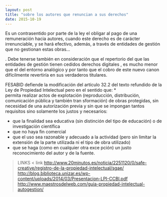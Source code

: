```yaml
---
layout: post
title: "sobre los autores que renuncian a sus derechos"
date: 2015-10-19
---
```


Es un contrasentido por parte de la ley el obligar al pago de una
remuneración hacia autores, cuando este derecho es de carácter irrenunciable,
 y se hará efectivo, además, a través
de entidades de gestión que no gestionan estas obras...

. Debe tenerse también en consideración que el repertorio del que las entidades de gestión tienen
cedidos derechos digitales , es mucho menor que el del entorno analógico y por
tanto que el cobro de este nuevo canon difícilmente revertiría en sus verdaderos
titulares.


FESABID defiende la modificación del artículo 32.2
 del texto refundido de la
Ley de Propiedad Intelectual
pero en el sentido que:
*  
permita realizar actos de explotación
 (reproducción, distribución,
comunicación pública y también tran
sformación) de obras protegidas,
sin necesidad de una autorización previa
y sin que se impongan tantos requisitos sino solamente los justos y necesarios:
- que la finalidad sea educativa (sin distinción del tipo de educación) o de
investigación científica
- que no haya fin comercial
- que el uso sea razonable y adecuado a la
 actividad (pero sin limitar la extensión
de la parte utilizada ni el tipo de obra utilizado)
- que se haga (como en cualquier otra exce
pción) un justo reconocimiento del autor
y de la fuente.

>LINKS
< link
http://www.20minutos.es/noticia/2251120/0/safe-creative/registro-de-la-propiedad-intelectual/sgae/
http://blog.biblioteca.unizar.es/wp-content/uploads/2014/03/Presentacion-LPI-CCBl.pdf
http://www.maestrosdelweb.com/guia-propiedad-intelectual-autogestion/
